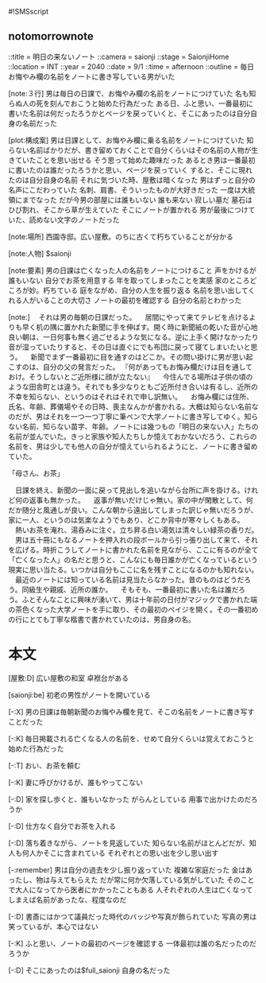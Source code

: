 #!SMSscript

## notomorrownote

::title = 明日の来ないノート
::camera = saionji
::stage = SaionjiHome
::location = INT
::year = 2040
::date = 9/1
::time = afternoon
::outline = 毎日お悔やみ欄の名前をノートに書き写している男がいた

[note:３行]
男は毎日の日課で、お悔やみ欄の名前をノートにつけていた
名も知らぬ人の死を刻んでおこうと始めた行為だった
ある日、ふと思い、一番最初に書いた名前は何だったろうかとページを戻っていくと、そこにあったのは自分自身の名前だった

[plot:構成案]
男は日課として、お悔やみ欄に乗る名前をノートにつけていた
知らない名前ばかりだが、書き留めておくことで自分くらいはその名前の人物が生きていたことを思い出せる
そう思って始めた趣味だった
あるとき男は一番最初に書いたのは誰だったろうかと思い、ページを戻っていく
すると、そこに現れたのは自分自身の名前
それに気づいた時、屋敷は暗くなった
男はずっと自分の名声にこだわっていた
名刺、肩書、そういったものが大好きだった
一度は大統領にまでなった
だが今男の部屋には誰もいない
誰も来ない
寂しい墓だ
墓石はひび割れ、そこから草が生えていた
そこにノートが置かれる
男が最後につけていた、読めない文字のノートだった

[note:場所]
西園寺邸。広い屋敷。のちに古くて朽ちていることが分かる

[note:人物]
$saionji

[note:要素]
男の日課は亡くなった人の名前をノートにつけること
声をかけるが誰もいない
自分でお茶を用意する
年を取ってしまったことを実感
家のところどころが妙。朽ちている
庭をながめ、自分の人生を振り返る
名前を思い出してくれる人がいることの大切さ
ノートの最初を確認する
自分の名前とわかった

[note:]
　それは男の毎朝の日課だった。
　居間にやって来てテレビを点けるよりも早く机の隅に置かれた新聞に手を伸ばす。開く時に新聞紙の乾いた音が心地良い朝は、一日何事も無く過ごせるような気になる。逆に上手く開けなかったり音が湿っていたりすると、その日は直ぐにでも布団に戻って寝てしまいたいと思う。
　新聞でまず一番最初に目を通すのはどこか。その問い掛けに男が思い起こすのは、自分の父の発言だった。
『何があってもお悔み欄だけは目を通しておけ。そうしないとご近所様に顔が立たない』
　今住んでる場所は子供の頃のような田舎町とは違う。それでも多少なりともご近所付き合いは有るし、近所の不幸を知らない、というのはそれはそれで申し訳無い。
　お悔み欄には住所、氏名、年齢、葬儀場やその日時、喪主なんかが書かれる。大概は知らない名前なのだが、男はそれを一つ一つ丁寧に筆ペンで大学ノートに書き写してゆく。知らない名前、知らない苗字、年齢。ノートには幾つもの「明日の来ない人」たちの名前が並んでいた。きっと家族や知人たちしか憶えておかないだろう、これらの名前を、男は少しでも他人の自分が憶えていられるようにと、ノートに書き留めていた。

「母さん、お茶」

　日課を終え、新聞の一面に戻って見出しを追いながら台所に声を掛ける。けれど何の返事も無かった。
　返事が無いだけじゃ無い。家の中が閑散として、何だか随分と風通しが良い。こんな朝から遠出してしまった訳じゃ無いだろうが、家に一人、というのは気楽なようでもあり、どこか背中が寒々しくもある。
　熱いお茶を淹れ、湯呑みに注ぐ。立ち昇る白い湯気は清々しい緑茶の香りだ。
　男は五十冊にもなるノートを押入れの段ボールから引っ張り出して来て、それを広げる。時折こうしてノートに書かれた名前を見ながら、ここに有るのが全て「亡くなった人」の名だと思うと、こんなにも毎日誰かが亡くなっているという現実に思い当たる。いつかは自分もここに名を残すことになるのかも知れない。
　最近のノートには知っている名前は見当たらなかった。昔のものはどうだろう。同級生や親戚、近所の誰か。
　そもそも、一番最初に書いた名は誰だろう。ふとそんなことに興味が湧いて、男は十年前の日付がマジックで書かれた端の茶色くなった大学ノートを手に取り、その最初のペイジを開く。その一番初めの行にとても丁寧な楷書で書かれていたのは、男自身の名。


# 本文

[屋敷:D]
広い屋敷の和室
卓袱台がある

[saionji:be]
初老の男性がノートを開いている

[-:X]
男の日課は毎朝新聞のお悔やみ欄を見て、そこの名前をノートに書き写すことだった

[-:K]
毎日掲載される亡くなる人の名前を、せめて自分くらいは覚えておこうと始めた行為だった

[-:T]
おい、お茶を頼む

[-:K]
妻に呼びかけるが、誰もやってこない

[-:D]
家を探し歩くと、誰もいなかった
がらんとしている
用事で出かけたのだろうか

[-:D]
仕方なく自分でお茶を入れる

[-:D]
落ち着きながら、ノートを見返していた
知らない名前がほとんどだが、知人も何人かそこに含まれている
それぞれとの思い出を少し思い出す

[-:remember]
男は自分の過去を少し振り返っていた
複雑な家庭だった
金はあったし、物は与えてもらえた
だが常に何か欠落している気がしていた
そのことで大人になってから医者にかかったこともある
人それぞれの人生は亡くなってしまえば名前があったな、程度なのだ

[-:D]
書斎にはかつて議員だった時代のバッジや写真が飾られていた
写真の男は笑っているが、本心ではない

[-:K]
ふと思い、ノートの最初のページを確認する
一体最初は誰の名だったのだろうか

[-:D]
そこにあったのは$full_saionji
自身の名だった
